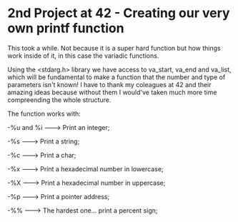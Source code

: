 # 2nd Project at 42 - Creating our very own printf function
This took a while. Not because it is a super hard function but how things work inside of it, in this case the variadic functions.

Using the <stdarg.h> library we have access to va_start, va_end and va_list, which will be fundamental to make a function that the number and type of parameters isn't known!
I have to thank my coleagues at 42 and their amazing ideas because without them I would've taken much more time compreending the whole structure.

The function works with:

-%u and %i ---> Print an integer;

-%s        ---> Print a string;

-%c        ---> Print a char;

-%x        ---> Print a hexadecimal number in lowercase;

-%X        ---> Print a hexadecimal number in uppercase;

-%p        ---> Print a pointer address;

-%%        ---> The hardest one... print a percent sign;
